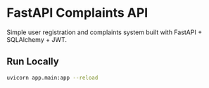 # FastAPI Complaints API

Simple user registration and complaints system built with FastAPI + SQLAlchemy + JWT.

## Run Locally

```bash
uvicorn app.main:app --reload
```

